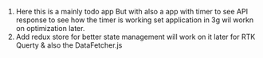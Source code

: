 1. Here this is a mainly todo app But with also a app with timer to see API response to see how the timer is working set application in 3g wil workn on optimization later.
2. Add redux store for better state management will work on it later for RTK Querty & also the DataFetcher.js
